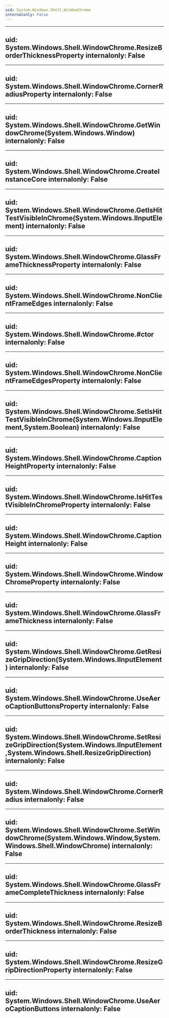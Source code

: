 ```yaml
---
uid: System.Windows.Shell.WindowChrome
internalonly: False
---
```


---
uid: System.Windows.Shell.WindowChrome.ResizeBorderThicknessProperty
internalonly: False
---

---
uid: System.Windows.Shell.WindowChrome.CornerRadiusProperty
internalonly: False
---

---
uid: System.Windows.Shell.WindowChrome.GetWindowChrome(System.Windows.Window)
internalonly: False
---

---
uid: System.Windows.Shell.WindowChrome.CreateInstanceCore
internalonly: False
---

---
uid: System.Windows.Shell.WindowChrome.GetIsHitTestVisibleInChrome(System.Windows.IInputElement)
internalonly: False
---

---
uid: System.Windows.Shell.WindowChrome.GlassFrameThicknessProperty
internalonly: False
---

---
uid: System.Windows.Shell.WindowChrome.NonClientFrameEdges
internalonly: False
---

---
uid: System.Windows.Shell.WindowChrome.#ctor
internalonly: False
---

---
uid: System.Windows.Shell.WindowChrome.NonClientFrameEdgesProperty
internalonly: False
---

---
uid: System.Windows.Shell.WindowChrome.SetIsHitTestVisibleInChrome(System.Windows.IInputElement,System.Boolean)
internalonly: False
---

---
uid: System.Windows.Shell.WindowChrome.CaptionHeightProperty
internalonly: False
---

---
uid: System.Windows.Shell.WindowChrome.IsHitTestVisibleInChromeProperty
internalonly: False
---

---
uid: System.Windows.Shell.WindowChrome.CaptionHeight
internalonly: False
---

---
uid: System.Windows.Shell.WindowChrome.WindowChromeProperty
internalonly: False
---

---
uid: System.Windows.Shell.WindowChrome.GlassFrameThickness
internalonly: False
---

---
uid: System.Windows.Shell.WindowChrome.GetResizeGripDirection(System.Windows.IInputElement)
internalonly: False
---

---
uid: System.Windows.Shell.WindowChrome.UseAeroCaptionButtonsProperty
internalonly: False
---

---
uid: System.Windows.Shell.WindowChrome.SetResizeGripDirection(System.Windows.IInputElement,System.Windows.Shell.ResizeGripDirection)
internalonly: False
---

---
uid: System.Windows.Shell.WindowChrome.CornerRadius
internalonly: False
---

---
uid: System.Windows.Shell.WindowChrome.SetWindowChrome(System.Windows.Window,System.Windows.Shell.WindowChrome)
internalonly: False
---

---
uid: System.Windows.Shell.WindowChrome.GlassFrameCompleteThickness
internalonly: False
---

---
uid: System.Windows.Shell.WindowChrome.ResizeBorderThickness
internalonly: False
---

---
uid: System.Windows.Shell.WindowChrome.ResizeGripDirectionProperty
internalonly: False
---

---
uid: System.Windows.Shell.WindowChrome.UseAeroCaptionButtons
internalonly: False
---
